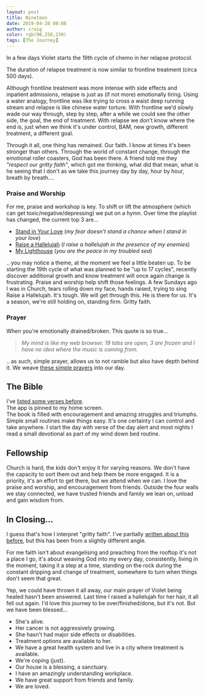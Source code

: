 ```yaml
---
layout: post
title: Nineteen
date: 2019-04-20 08:08
author: craig
color: rgb(90,250,230)
tags: [The Journey]
---
```


In a few days Violet starts the 19th cycle of chemo in her relapse protocol.

The duration of relapse treatment is now similar to frontline treatment (circa 500 days).

Although frontline treatment was more intense with side effects and inpatient admissions, relapse is just as (if not more) emotionally tiring. Using a water analogy, frontline was like trying to cross a waist deep running stream and relapse is like chinese water torture. With frontline we'd slowly wade our way through, step by step, after a while we could see the other side, the goal, the end of treatment. With relapse we don't know where the end is, just when we think it's under control, BAM, new growth, different treatment, a different goal.

<p>Through it all, one thing has remained. Our faith. I know at times it's been stronger than others. Through the world of constant change, through the emotional roller coasters, God has been there. A friend told me they <em>"respect our gritty faith"</em>, which got me thinking, what did that mean, what is he seeing that I don't as we take this journey day by day, hour by hour, breath by breath....</p>
<!-- /wp:paragraph -->

<!-- wp:heading {"level":3} -->
<h3><strong>Praise and Worship</strong></h3>
<!-- /wp:heading -->

<!-- wp:paragraph -->
<p>For me, praise and workshop is key. To shift or lift the atmosphere (which can get toxic/negative/depressing) we put on a hymn. Over time the playlist has changed, the current top 3 are...</p>
<!-- /wp:paragraph -->

<!-- wp:list -->
<ul><li><a href="https://www.youtube.com/watch?v=MHLEZzyAZrI">Stand in Your Love</a> (<em>my fear doesn't stand a chance when I stand in your love</em>)</li><li><a href="https://www.youtube.com/watch?v=G2XtRuPfaAU">Raise a Hallelujah</a> (<em>I raise a hallelujah in the presence of my enemies</em>)</li><li><a href="https://www.youtube.com/watch?v=dSn9HW5P-sA">My Lighthouse</a> (<em>you are the peace in my troubled sea</em>)</li></ul>
<!-- /wp:list -->

<!-- wp:paragraph -->
<p>.. you may notice a theme, at the moment we feel a little beaten up. To be starting the 19th cycle of what was planned to be "up to 17 cycles", recently discover additional growth and know treatment will once again change is frustrating. Praise and worship help shift those feelings. A few Sundays ago I was in Church, tears rolling down my face, hands raised, trying to sing Raise a Hallelujah. It's tough. We will get through this. He is there for us. It's a season, we're still holding on, standing firm. Gritty faith.</p>
<!-- /wp:paragraph -->

<!-- wp:heading {"level":3} -->
<h3><strong>Prayer</strong></h3>
<!-- /wp:heading -->

<!-- wp:paragraph -->
<p>When you're emotionally drained/broken. This quote is so true...</p>
<!-- /wp:paragraph -->

<!-- wp:quote -->
<blockquote class="wp-block-quote"><p><em>My mind is like my web browser. 19 tabs are open, 3 are frozen and I have no idea where the music is coming from. </em></p></blockquote>
<!-- /wp:quote -->

<!-- wp:paragraph -->
<p>.. as such, simple prayer, allows us to not ramble but also have depth behind it. We weave <a href="/2019/01/02/simple-prayer">these simple prayers</a> into our day.</p>
<!-- /wp:paragraph -->


## The Bible

<p>I've <a href="/2017/04/17/verses-to-get-you-through">listed some verses before</a>.<br>The app is pinned to my home screen.<br>The book is filled with encouragement and amazing struggles and triumphs.<br>Simple small routines make things easy. It's one certainty I can control and take anywhere. I start the day with verse of the day alert and most nights I read a small devotional as part of my wind down bed routine.</p>

## Fellowship

<p>Church is hard, the kids don't enjoy it for varying reasons. We don't have the capacity to sort them out and help them be more engaged. It is a priority, it's an effort to get there, but we attend when we can. I love the praise and worship, and encouragement from friends. Outside the four walls we stay connected, we have trusted friends and family we lean on, unload and gain wisdom from.</p>

## In Closing...

<p>I guess that's how I interpret "gritty faith". I've partially <a href="/2017/08/14/god-how-do-you-do-it-part-1">written about this before</a>, but this has been from a slightly different angle.</p>


<!-- wp:paragraph -->
<p>For me faith isn't about evangelising and preaching from the rooftop it's not a place I go, it's about weaving God into my every day, consistently, living in the moment, taking it a step at a time, standing on the rock during the constant dripping and change of treatment, somewhere to turn when things don't seem that great.</p>
<!-- /wp:paragraph -->

<!-- wp:paragraph -->
<p>Yep, we could have thrown it all away, our main prayer of Violet being healed hasn't been answered. Last time I raised a hallelujah for her hair, it all fell out again. I'd love this journey to be over/finished/done, but it's not. But we have been blessed...</p>
<!-- /wp:paragraph -->

<!-- wp:list -->
<ul><li>She's alive.</li><li>Her cancer is not aggressively growing.</li><li>She hasn't had major side effects or disabilities.</li><li>Treatment options are available to her.</li><li>We have a great health system and live in a city where treatment is available.</li><li>We're coping (just).</li><li>Our house is a blessing, a sanctuary.</li><li>I have an amazingly understanding workplace.</li><li>We have great support from friends and family.</li><li>We are loved.</li></ul>
<!-- /wp:list -->
